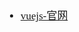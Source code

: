 <span  style="font-family: Simsun,serif; font-size: 17px; ">

- [vuejs-官网](https://vuejs.bootcss.com/guide/index.html#%E8%B5%B7%E6%AD%A5)

</span>